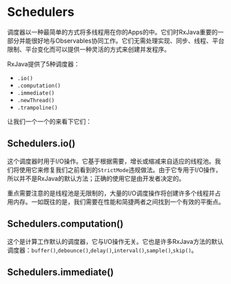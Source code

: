 # Schedulers

调度器以一种最简单的方式将多线程用在你的Apps的中。它们时RxJava重要的一部分并能很好地与Observables协同工作。它们无需处理实现、同步、线程、平台限制、平台变化而可以提供一种灵活的方式来创建并发程序。

RxJava提供了5种调度器：

* `.io()`
* `.computation()`
* `.immediate()`
* `.newThread()`
* `.trampoline()`

让我们一个一个的来看下它们：

## Schedulers.io()

这个调度器时用于I/O操作。它基于根据需要，增长或缩减来自适应的线程池。我们将使用它来修复我们之前看到的`StrictMode`违规做法。由于它专用于I/O操作，所以并不是RxJava的默认方法；正确的使用它是由开发者决定的。

重点需要注意的是线程池是无限制的，大量的I/O调度操作将创建许多个线程并占用内存。一如既往的是，我们需要在性能和简捷两者之间找到一个有效的平衡点。

## Schedulers.computation()

这个是计算工作默认的调度器，它与I/O操作无关。它也是许多RxJava方法的默认调度器：`buffer()`,`debounce()`,`delay()`,`interval()`,`sample()`,`skip()`。

## Schedulers.immediate()





































